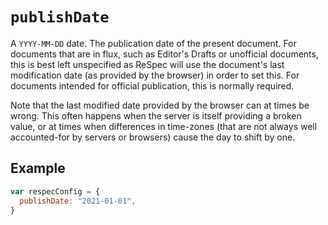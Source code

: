 # `publishDate`

A `YYYY-MM-DD` date. The publication date of the present document. For documents that are in flux, such as Editor's Drafts or unofficial documents, this is best left unspecified as ReSpec will use the document's last modification date (as provided by the browser) in order to set this. For documents intended for official publication, this is normally required.

Note that the last modified date provided by the browser can at times be wrong. This often happens when the server is itself providing a broken value, or at times when differences in time-zones (that are not always well accounted-for by servers or browsers) cause the day to shift by one. 

## Example

```js
var respecConfig = {
  publishDate: "2021-01-01",
}
```
